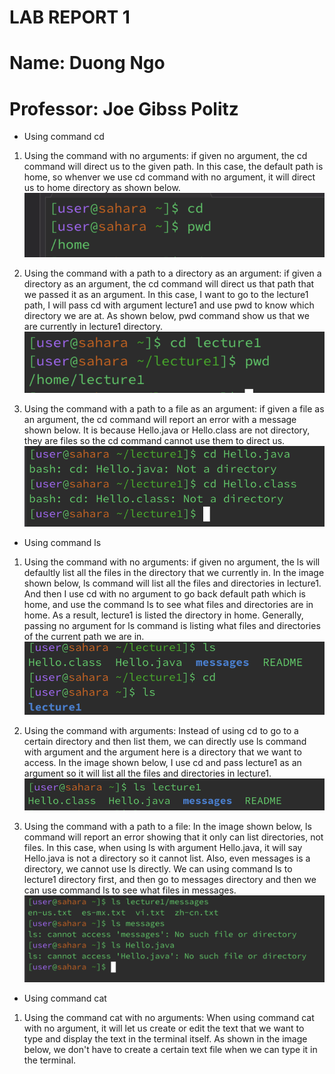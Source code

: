 # LAB REPORT 1
# Name: Duong Ngo
# Professor: Joe Gibss Politz

* Using command cd

1. Using the command with no arguments:
if given no argument, the cd command will direct us to the given path. In this case, the default path is home, so whenver we use cd 
command with no argument, it will direct us to home directory as shown below.
![Image](cdnoargument.png)

2. Using the command with a path to a directory as an argument:
if given a directory as an argument, the cd command will direct us that path that we passed it as an argument. In this case, I want to go 
to the lecture1 path, I will pass cd with argument lecture1 and use pwd to know which directory we are at. As shown below, pwd command show us 
that we are currently in lecture1 directory. 
![Image](cdwithargument.png)
3. Using the command with a path to a file as an argument:
if given a file as an argument, the cd command will report an error with a message shown below. It is because Hello.java or Hello.class
are not directory, they are files so the cd command cannot use them to direct us. 
![Image](cdwithfile.png)

* Using command ls

1. Using the command with no arguments:
if given no argument, the ls will defaultly list all the files in the directory that we currently in. In the image shown below, ls command will list 
all the files and directories in lecture1. And then I use cd with no argument to go back default path which is home, and use the command ls to see what
files and directories are in home. As a result, lecture1 is listed the directory in home. Generally, passing no argument for ls command is 
listing what files and directories of the current path we are in. 
![Image](lsnoargument.png)

2. Using the command with arguments: 
Instead of using cd to go to a certain directory and then list them, we can directly use ls command with argument and the argument here is a directory
that we want to access. In the image shown below, I use cd and pass lecture1 as an argument so it will list all the files and directories in lecture1.
![Image](lswithargument.png)

3. Using the command with a path to a file: 
In the image shown below, ls command will report an error showing that it only can list directories, not files. In this case, when using ls with argument
Hello.java, it will say Hello.java is not a directory so it cannot list. Also, even messages is a directory, we cannot use ls directly. We can using
command ls to lecture1 directory first, and then go to messages directory and then we can use command ls to see what files in messages. 
![Image](lswithfile.png)

* Using command cat

1. Using the command cat with no arguments:
When using command cat with no argument, it will let us create or edit the text that we want to type and display the text in the terminal itself. As shown in the image below, we don't have to create a certain text file when we can type it in the terminal.

